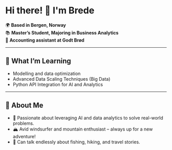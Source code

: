 # Hi there! 👋 I'm Brede

🌍 **Based in Bergen, Norway**  
📚 **Master’s Student, Majoring in Business Analytics**  
💼 **Accounting assistant at Godt Brød**  

---

## 🌱 **What I’m Learning**
- Modelling and data optimization
- Advanced Data Scaling Techniques (Big Data)  
- Python API Integration for AI and Analytics  


---

## 🌊 **About Me**
- 🌟 Passionate about leveraging AI and data analytics to solve real-world problems.  
- 🏔️ Avid windsurfer and mountain enthusiast – always up for a new adventure!  
- 🎣 Can talk endlessly about fishing, hiking, and travel stories.  

